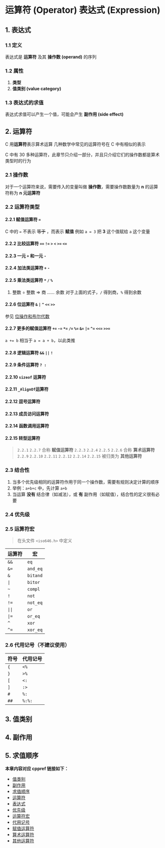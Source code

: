 # 运算符 (Operator) 表达式 (Expression)

## 1. 表达式

### 1.1 定义

表达式是 **运算符** 及其 **操作数 (operand)** 的序列

### 1.2 属性

1. **类型**
2. **值类别 (value category)**

### 1.3 表达式的求值

表达式求值可以产生一个值，可能会产生 **副作用 (side effect)**

## 2. 运算符

C 用**运算符**表示算术运算
几种数学中常见的运算符号在 C 中有相似的表示

C 中有 30 多种运算符，此章节只介绍一部分，并且只介绍它们的操作数都是算术类型时的行为

### 2.1 操作数

对于一个运算符来说，需要传入的变量叫做 **操作数**，需要操作数数量为 **n** 的运算符称为 **n 元运算符**

### 2.2 运算符类型

#### 2.2.1 赋值运算符 `=`

C 中的 `=` 不表示 ~~等于~~ ，而表示 **赋值**
例如 `a = 3` 把 **3** 这个值赋给 `a` 这个变量

#### 2.2.2 比较运算符 `==` `!=` `>` `<` `>=` `<=`

#### 2.2.3 一元 `+` 和一元 `-`

#### 2.2.4 加法类运算符 `+` `-`

#### 2.2.5 乘法类运算符 `*` `/` `%`

1. 整数 ÷ 整数 => 商 …… 余数
   对于上面的式子，`/` 得到商，`%` 得到余数

#### 2.2.6 位运算符 `&` `|` `^` `<<` `>>`

参见 [位操作和布尔代数](34_位操作和布尔代数.md)

#### 2.2.7 更多的赋值运算符 `+=` `-=` `*=` `/=` `%=` `&=` `|=` `^=` `<<=` `>>=`

`a += b` 相当于 `a = a + b`，以此类推

#### 2.2.8 逻辑运算符 `&&` `||` `!`

#### 2.2.9 条件运算符 ` ? : `

#### 2.2.10 `sizeof` 运算符

#### 2.2.11 `_AlignOf`运算符

#### 2.2.12 逗号运算符

#### 2.2.13 成员访问运算符

#### 2.2.14 函数调用运算符

#### 2.2.15 转型运算符

> `2.2.1` `2.2.7` 合称 **赋值运算符**
> `2.2.3` `2.2.4` `2.2.5` `2.2.6` 合称 **算术运算符**
> `2.2.9` `2.2.10` `2.2.11` `2.2.12` `2.2.14` `2.2.15` 被归类为 **其他运算符**

### 2.3 结合性

1. 当多个优先级相同的运算符作用于同一个操作数，需要有规则决定计算的顺序
2. 举例：`a+b+c` 中，先计算 `a+b`
3. 当运算 **没有** 结合律（如减法），或 **有** 副作用（如赋值），结合性的定义很有必要

### 2.4 优先级

### 2.5 运算符宏

> 在头文件 `<iso646.h>` 中定义

|运算符|宏|
|-|-|
|`&&`|`eq`|
|`&=`|`and_eq`|
|`&`|`bitand`|
|`\|`|`bitor`|
|`~`|`compl`|
|`!`|`not`|
|`!=`|`not_eq`|
|`\|\|`|`or`|
|`\|=`|`or_eq`|
|`^`|`xor`|
|`^=`|`xor_eq`|

### 2.6 代用记号（不建议使用）

|符号|代用记号|
|-|-|
|`{`|`<%`|
|`}`|`>%`|
|`[`|`<:`|
|`]`|`:>`|
|`#`|`%:`|
|`##`|`%:%:`|

## 3. 值类别

## 4. 副作用

## 5. 求值顺序

**本章内容对应 cppref 链接如下：**

+ [值类别](https://zh.cppreference.com/w/c/language/value_category)
+ [副作用](https://zh.cppreference.com/w/c/language/eval_order)
+ [求值顺序](https://zh.cppreference.com/w/c/language/eval_order)
+ [运算符](https://zh.cppreference.com/w/c/language/operator_other)
+ [表达式](https://zh.cppreference.com/w/c/language/expressions)
+ [优先级](https://zh.cppreference.com/w/c/language/operator_precedence)
+ [运算符宏](https://zh.cppreference.com/w/c/language/operator_alternative)
+ [代用记号](https://zh.cppreference.com/w/c/language/operator_alternative)
+ [赋值运算符](https://zh.cppreference.com/w/c/language/operator_assignment)
+ [算术运算符](https://zh.cppreference.com/w/c/language/operator_arithmetic)
+ [其他运算符](https://zh.cppreference.com/w/c/language/operator_other)
